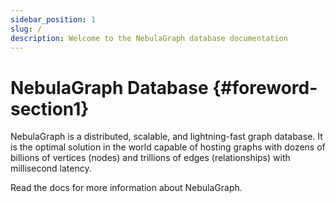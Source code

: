 ```yaml
---
sidebar_position: 1
slug: /
description: Welcome to the NebulaGraph database documentation
---
```


# NebulaGraph Database {#foreword-section1}

NebulaGraph is a distributed, scalable, and lightning-fast graph database. It is the optimal solution in the world capable of hosting graphs with dozens of billions of vertices (nodes) and trillions of edges (relationships) with millisecond latency.

Read the docs for more information about NebulaGraph.

